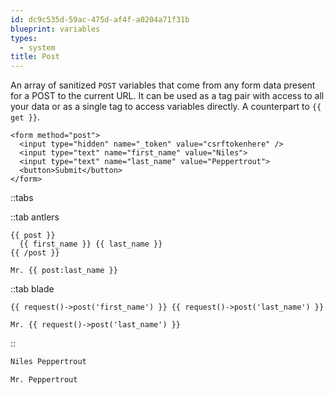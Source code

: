 ```yaml
---
id: dc9c535d-59ac-475d-af4f-a0204a71f31b
blueprint: variables
types:
  - system
title: Post
---
```

An array of sanitized `POST` variables that come from any form data present for a POST to the current URL. It can be used as a tag pair with access to all your data or as a single tag to access variables directly. A counterpart to `{{ get }}`.

```
<form method="post">
  <input type="hidden" name="_token" value="csrftokenhere" />
  <input type="text" name="first_name" value="Niles">
  <input type="text" name="last_name" value="Peppertrout">
  <button>Submit</button>
</form>
```

::tabs

::tab antlers
```antlers
{{ post }}
  {{ first_name }} {{ last_name }}
{{ /post }}

Mr. {{ post:last_name }}
```
::tab blade
```blade
{{ request()->post('first_name') }} {{ request()->post('last_name') }}

Mr. {{ request()->post('last_name') }}
```
::

```html
Niles Peppertrout

Mr. Peppertrout
```
